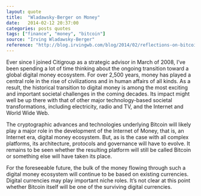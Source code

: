 ```yaml
---
layout: quote
title:  "Wladawsky-Berger on Money"
date:   2014-02-12 20:37:00
categories: posts quotes
tags: ["finance", "money", "bitcoin"]
source: "Irving Wladawsky-Berger"
reference: "http://blog.irvingwb.com/blog/2014/02/reflections-on-bitcoin.html"
---
```


Ever since I joined Citigroup as a strategic advisor in March of 2008, I’ve been spending a lot of time thinking about the ongoing transition toward a global digital money ecosystem.  For over 2,500 years, money has played a central role in the rise of civilizations and in human affairs of all kinds.  As a result, the historical transition to digital money is among the most exciting and important societal challenges in the coming decades.  Its impact might well be up there with that of other major technology-based societal transformations, including electricity, radio and TV, and the Internet and World Wide Web.

The cryptographic advances and technologies underlying Bitcoin will likely play a major role in the development of the Internet of Money, that is, an Internet era, digital money ecosystem.  But, as is the case with all complex platforms, its architecture, protocols and governance will have to evolve.  It remains to be seen whether the resulting platform will still be called Bitcoin or something else will have taken its place.

For the foreseeable future, the bulk of the money flowing through such a digital money ecosystem will continue to be based on existing currencies.  Digital currencies may play important niche roles.  It’s not clear at this point whether Bitcoin itself will be one of the surviving digital currencies.